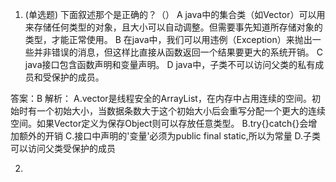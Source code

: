 
1. (单选题) 下面叙述那个是正确的？（）
A java中的集合类（如Vector）可以用来存储任何类型的对象，且大小可以自动调整。但需要事先知道所存储对象的类型，才能正常使用。
B 在java中，我们可以用违例（Exception）来抛出一些并非错误的消息，但这样比直接从函数返回一个结果要更大的系统开销。
C java接口包含函数声明和变量声明。
D java中，子类不可以访问父类的私有成员和受保护的成员。

答案：B
解析：
  A.vector是线程安全的ArrayList，在内存中占用连续的空间。初始时有一个初始大小，当数据条数大于这个初始大小后会重写分配一个更大的连续空间。如果Vector定义为保存Object则可以存放任意类型。
  B.try{}catch{}会增加额外的开销
  C.接口中声明的'变量'必须为public final static,所以为常量
  D.子类可以访问父类受保护的成员

2.   
